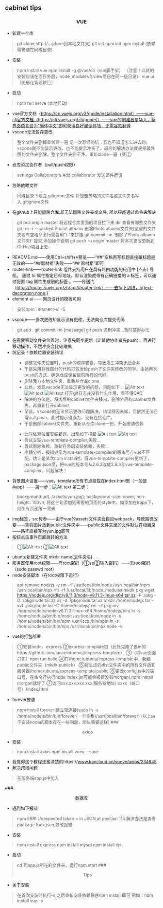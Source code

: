 ## cabinet tips
### <center>VUE</center>
* 新建一个库
> git clone http://...(clone到本地文件夹)
> git init
> npm init
> npm install (依赖需安装在同级目录)
* 安装
> npm install vue
> npm install -g @vue/cli（vue脚手架）
> （注意！此处的安装应该在项目外层，node_modules与view项目在同一级目录）
> vue ui（图形化新建项目）
* 启动
> npm run serve (本地启动)
* vue官方文档（https://cn.vuejs.org/v2/guide/installation.html）——vue-cli官方文档（https://cli.vuejs.org/zh/guide/）——vue的创建者是华人，将界面语言设为“简体中文”即可获得良好阅读体验，无需谷歌翻译
* vscode无法暂存更改
>整个文件夹删掉重新建一遍
>记一次奇怪的坑：我也不知道怎么进去的，vscode就不能显示更改，也不能提示冲突了，最后的解决办法就是把最外层的文件夹删除，整个文件夹删干净，重新clone一遍（哭辽）
* 仓库添加协作者（pull/push权限）
>settings
>Collaborators
>Add collaborator
>发送邮件邀请
* 忽略依赖文件
>同级目录下建立.gitignore文件
>将想要忽略的文件名或文件夹名写入.gitignore文件
* 在github上只能删除仓库,却无法删除文件夹或文件, 所以只能通过命令来解决
>git pull origin master 将远程仓库里面的项目拉下来
>dir  查看有哪些文件夹
>git rm -r --cached Photo\ albums  删除Photo albums文件夹(这里的文件夹名有空格命令行需要用"\ "来拼接
>git commit -m '删除了Photo albums文件夹t'  提交,添加操作说明
>git push -u origin master 将本次更改更新到GitHub项目上去

* README.md——使用Ctrl+shift+v预览——“##”空格再写标题直接跟标题是无效的——“##器材柜”失败——“## 器材柜”即可
* router-link——router-link 组件支持用户在具有路由功能的应用中 (点击) 导航。 通过 to 属性指定目标地址，默认渲染成带有正确链接的 a 标签，可以通过配置 tag 属性生成别的标签.。——传送门（https://router.vuejs.org/zh/api/#router-link）——去掉下划线，a{text-decoration:none;}
* element ui—— 网页设计的模板可用
> 安装npm i element-ui -S
* vscode——多次更改却显示没有更改，无法向仓库提交代码
>git add .
>git commit -m [message]
>git push
>遇到冲突...暂时莫得办法
* 在需要移动文件夹位置时，注意先同步更新（让其他协作者先push），再进行移动操作，不然冲突会比较难搞
* 坑记录！依赖位置安装错误
> * 调整文件夹位置时，push的顺序错误，导致发生冲突无法合并
> * 于是采用将我部分的代码打包发给push了文件夹修改的同学，由她再次push的方式，确保仓库保留目前所有的代码
> * 删除我方本地文件夹，重新从仓库clone
> * 此处，发现vscode无法显示更改的问题，问题如下：
> ![Alt text](./1549521346332.png)
>![Alt text](./1549521376397.png)
>![Alt text](./1549521409354.png)
>打开git日志并没有什么作用，看不懂QAQ
>* 解决的方法是，将内层的cabinet文件夹移出，删除外层的cabinet文件夹，再重新打开cabinet
>* 至此，vscode的无法显示更改问题解决，错误原因未知，但依然无法正常pull,push，此时提示错误为，没有连接仓库。
>* 于是删除cabinet文件夹，重新从仓库clone一份，开始安装依赖

>* 此时依赖位置安装错误，出现如下报错
>![Alt text](./1549521914215.png)
>![Alt text](./1549522063606.png)
>* 尝试安装vue-template-compiler,失败...
>* 尝试删除依赖，重新在外层安装依赖，失败...
>* 冷静分析，报错提示为vue-template-compiler的版本号与vue不匹配，估计是某次npm install时，将vue-template-compiler更新了，package.json里，把vue的版本号从2.6.2改成2.6.3与vue-template-compiler，问题解决！
 
* 背景图片设置——vue，template所有节点挂载在index.html里（一般是#app）——第一步：![Alt text](./1548411314989.png)
第二步：
>background:url(../assets/yun.jpg);
>background-size: cover;
>min-height: 100vh;
>将这三句添加到需要的页面的style中，如添加在#app下，则所有页面统一背景
* img标签，src传参——由于vue的assets文件夹会自动webpack，导致路径改变——需将图片放到public文件夹中——public文件夹里的文件默认在根目录——路径直接写为yun.jpg即可
* 按钮点击事件页面跳转的方法
>①![Alt text](./1548411799951.png)
>②![Alt text](./1548411860429.png)
* ubuntu新建文件夹 mkdir name(文件夹名)
* 服务器使用root权限——有root密码（①su②输入密码）——无root密码（sudo passwd root）
* node安装脚本（在root权限下运行）
>apt remove nodejs -y
rm -rf /usr/local/bin/node /usr/local/bin/npm /usr/local/bin/npx
rm -rf /usr/local/lib/node_modules
mkdir pkg
wget https://nodejs.org/dist/v8.11.3/node-v8.11.3-linux-x64.tar.xz -P ./pkg -O ./pkg/node.tar.xz
xz -d ./pkg/node.tar.xz
mkdir /home/nodejs
tar -xvf ./pkg/node.tar -C /home/nodejs/
rm -rf pkg
mv /home/nodejs/node-v8.11.3-linux-x64 /home/nodejs/bin/
ln -s /home/nodejs/bin/bin/node /usr/local/bin/node
ln -s /home/nodejs/bin/bin/npm /usr/local/bin/npm
ln -s /home/nodejs/bin/bin/npx /usr/local/bin/npx
node -v
* vue的打包部署
>①安装node、express
>②express-template包（此处克隆了姜m的https://github.com/lancelotnemoj/express-template）
>③（将vue页面打包）npm run build
>④在/home/ubuntu/express-template中，新建public文件夹（mkdir publick）
>⑤将生成的dist文件夹中的所有文件放到服务器/home/ubuntu/express-template/public
>⑥更改config.js中的端口号，在命令行执行node index.js(可能会报错没有morgan),npm install morgan就好了
>⑦访问xxx.xxx.xxx.xxx(服务器地址):xxxx（端口号）/index.html
* forever安装
>npm install forever
>建立软连接(sudo ln -s /home/nodejs/bin/bin/forever(一个空格)/usr/local/bin/forever)
>(以上由于安装node的脚本存在一些问题，所以需要这样)
###<center>axios</center>
* 安装
> npm install axios
> npm install vuex --save

* 我觉得这个教程还蛮清楚的https://www.kancloud.cn/yunye/axios/234845
*  解决跨域问题
> 在服务端app.js中加入
> 
###<center>数据库</center>
* 遇到如下报错
> npm ERR! Unexpected token < in JSON at position 115
解决办法是查看package-lock.json,修改报错

* 安装
> npm install express 
> npm install mysql
> npm install ejs

* 启动
> cd 到app.js所在的文件夹，运行npm start
###<center>Tips</center>
* 关于安装
> 在首次安装时执行-s,之后重新安装依赖秩序npm install 即可
> 例如：npm install vue -s






